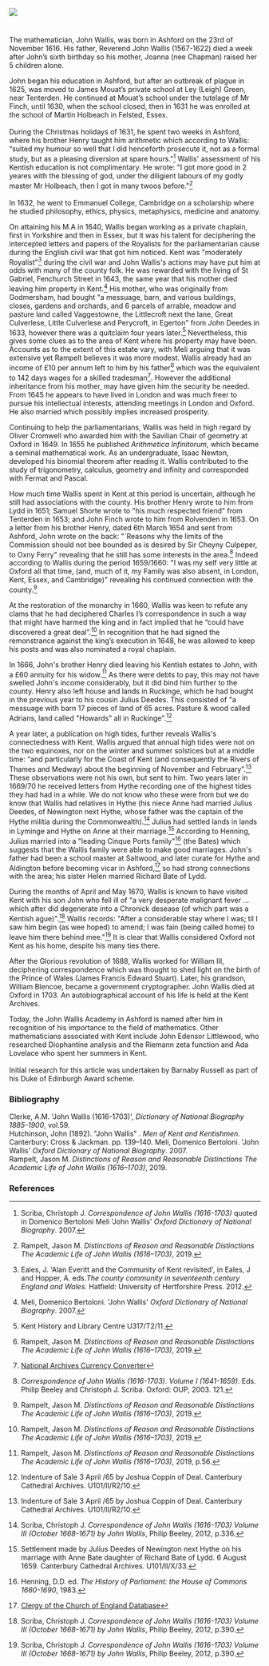 <a href="https://dev.visual-essays.app"><img src="https://dev-visual-essays.netlify.app/images/ve-button.png"></a>

<param ve-config title="John Wallis (1616-1703)" author="Michelle Crowther" layout="vtl" banner="/images/banners/17c.jpg"> 

<param ve-entity eid="Q725261" aliases="Ashford">
<param ve-entity eid="Q632173" aliases="Godmersham">
<param ve-entity eid="Q614560" aliases="Tenterden">
<param ve-entity eid="Q967166" aliases="Hythe">
<param ve-entity eid="Q2313624" aliases="Rolvenden">
<param ve-entity eid="Q4406028" aliases="Ruckinge">
<param ve-entity eid="Q921173" aliases="Aldington">
<param ve-entity eid="Q1639689" aliases="Lydd">
<param ve-entity eid="Q2621103" aliases="Saltwood">



#

The mathematician, John Wallis, was born in Ashford on the 23rd of November 1616. His father, Reverend John Wallis (1567-1622) died a week after John’s sixth birthday so his mother, Joanna (nee Chapman) raised her 5 children alone.
<param ve-image url="https://upload.wikimedia.org/wikipedia/commons/f/f5/St_Mary%27s_Church_Ashford_Kent_04.JPG" label="St Mary's Church, Ashford" attribution="Ad Meskens via Wikimedia Commons" license="CC BY-SA 4.0">

John began his education in Ashford, but after an outbreak of plague in 1625, was moved to James Mouat’s private school at Ley (Leigh) Green, near Tenterden.  He continued at Mouat’s school under the tutelage of Mr Finch, until 1630, when the school closed, then in 1631 he was enrolled at the school of Martin Holbeach in Felsted, Essex. 
<br><br>
During the Christmas holidays of 1631, he spent two weeks in Ashford, where his brother Henry taught him arithmetic which according to Wallis: “suited my humour so well that I did henceforth prosecute it, not as a formal study, but as a pleasing diversion at spare hours.”[^ref1] Wallis' assessment of his Kentish education is not complimentary.  He wrote: "I got more good in 2 yeares with the blessing of god, under the diligient labours of my godly master Mr Holbeach, then I got in many twoos before."[^ref2] 
<br><br>
In 1632, he went to Emmanuel College, Cambridge on a scholarship where he studied philosophy, ethics, physics, metaphysics, medicine and anatomy. 
<param ve-image url="https://upload.wikimedia.org/wikipedia/commons/b/b5/Tenterden%2C_St_Mildred%27s_Church_Tower_-_geograph.org.uk_-_1935089.jpg" label="Tenterden, St Mildred's Church Tower" attribution="Chris Cursley" license="CC BY-SA 2.0">

On attaining his M.A in 1640, Wallis began working as a private chaplain, first in Yorkshire and then in Essex, but it was his talent for deciphering the intercepted letters and papers of the Royalists for the parliamentarian cause during the English civil war that got him noticed. Kent was "moderately Royalist"[^ref3] during the civil war and John Wallis's actions may have put him at odds with many of the county folk. He was rewarded with the living of St Gabriel, Fenchurch Street in 1643, the same year that his mother died leaving him property in Kent.[^ref4] His mother, who was originally from Godmersham, had bought "a messuage, barn, and various buildings, closes, gardens and orchards, and 6 parcels of arrable, meadow and pasture land called Vaggestowne, the Littlecroft next the lane, Great Culverlese, Little Culverlese and Perycroft, in Egerton" from John Deedes in 1633, however there was a quitclaim four years later.[^ref5] Nevertheless, this gives some clues as to the area of Kent where his property may have been. Accounts as to the extent of this estate vary, with Meli arguing that it was extensive yet Rampelt believes it was more modest. Wallis already had an income of £10 per annum left to him by his father[^ref6] which was the equivalent to 142 days wages for a skilled tradesman[^ref7]. However the additional inheritance from his mother, may have given him the security he needed. From 1645 he appears to have lived in London and was much freer to pursue his intellectual interests, attending meetings in London and Oxford. He also married which possibly implies increased prosperity.
<param ve-image url="https://upload.wikimedia.org/wikipedia/commons/e/ea/Stonebridge_Green_Oast%2C_Stonebridge_Green_Road%2C_Egerton%2C_Kent_-_geograph.org.uk_-_2252848.jpg" label="Stonebridge Green Oast, Egerton" attribution="Oast House Archive" license="CC BY-SA 2.0">

Continuing to help the parliamentarians, Wallis was held in high regard by Oliver Cromwell who awarded him with the Savilian Chair of geometry at Oxford in 1649.  In 1655 he published _Arithmetica Infinitorum_, which became a seminal mathematical work. As an undergraduate, Isaac Newton, developed his binomial theorem after reading it. Wallis contributed to the study of trigonometry, calculus, geometry and infinity and corresponded with Fermat and Pascal. 
<param ve-image url="https://upload.wikimedia.org/wikipedia/commons/3/39/GodfreyKneller-IsaacNewton-1689.jpg" label="Isaac Newton, 1689" attribution="After Godfrey Kneller, Public domain, via Wikimedia Commons">

How much time Wallis spent in Kent at this period is uncertain, although he still had associations with the county.  His brother Henry wrote to him from Lydd in 1651; Samuel Shorte wrote to "his much respected friend" from Tenterden in 1653; and John Finch wrote to him from Rolvenden in 1653.  On a letter from his brother Henry, dated 6th March 1654 and sent from Ashford, John wrote on the back: "`Reasons why the limits of the Commission should not bee bounded as is desired by Sir Cheyny Culpeper, to Oxny Ferry" revealing that he still has some interests in the area.[^ref8] Indeed according to Wallis during the period 1659/1660: "I was my self very little at Oxford all that time, (and, much of it, my Family was also absent, in London, Kent, Essex, and Cambridge)" revealing his continued connection with the county.[^ref9] 
<param ve-image url="https://upload.wikimedia.org/wikipedia/commons/2/24/Oliver_Cromwell_by_Samuel_Cooper.jpg" label="Oliver Cromwell" attribution="After Samuel Cooper, Public domain, via Wikimedia Commons">

At the restoration of the monarchy in 1660, Wallis was keen to refute any clams that he had deciphered Charles I’s correspondence in such a way that might have harmed the king and in fact implied that he “could have discovered a great deal”.[^ref10] In recognition that he had signed the remonstrance against the king’s execution in 1648, he was allowed to keep his posts and was also nominated a royal chaplain. 
<param ve-image url="https://upload.wikimedia.org/wikipedia/commons/8/89/John_Wallis_by_Sir_Godfrey_Kneller%2C_Bt.jpg" label="John Wallis by Sir Godfrey Kneller, Bt" attribution="After Godfrey Kneller, Public domain, via Wikimedia Commons">

In 1666, John's brother Henry died leaving his Kentish estates to John, with a £60 annuity for his widow.[^ref11] As there were debts to pay, this may not have swelled John's income considerably, but it did bind him further to the county. Henry also left house and lands in Ruckinge, which he had bought in the previous year to his cousin Julius Deedes. This consisted of "a messuage with barn 17 pieces of land of 65 acres. Pasture & wood called Adrians, land called "Howards" all in Ruckinge".[^ref12] 
<param ve-image url="https://upload.wikimedia.org/wikipedia/commons/e/e2/View_north_towards_Ruckinge_-_geograph.org.uk_-_2150798.jpg" label="View north towards Ruckinge" attribution="David Anstiss, via Wikimedia Commons" license="CC BY-SA 2.0">

A year later, a publication on high tides, further reveals Wallis's connectedness with Kent. Wallis argued that annual high tides were not on the two equinoxes, nor on the winter and summer solstices but at a middle time: “and particularly for the Coast of Kent (and consequently the Rivers of Thames and Medway) about the beginning of November and February”.[^ref12] These observations were not his own, but sent to him. Two years later in 1669/70 he received letters from Hythe recording one of the highest tides they had had in a while. We do not know who these were from but we do know that Wallis had relatives in Hythe (his niece Anne had married Julius Deedes, of Newington next Hythe, whose father was the captain of the Hythe militia during the Commonwealth).[^ref13] Julius had settled lands in lands in Lyminge and Hythe on Anne at their marriage.[^ref14] According to Henning, Julius married into a "leading Cinque Ports family"[^ref15] (the Bates) which suggests that the Wallis family were able to make good marriages. John's father had been a school master at Saltwood, and later curate for Hythe and Aldington before becoming vicar in Ashford,[^ref16] so had strong connections with the area; his sister Helen married Richard Bate of Lydd. 
<param ve-image url="https://upload.wikimedia.org/wikipedia/commons/e/ef/Tidal_mud%2C_River_Medway_-_geograph.org.uk_-_2139864.jpg" label="Tidal mud, River Medway" attribution="N Chadwick, via Wikimedia Commons" license="CC BY-SA 2.0">

During the months of April and May 1670, Wallis is known to have visited Kent  with his son John who fell ill of "a very desperate malignant fever ... which after did degenerate into a Chronick desease (of which part was a Kentish ague)".[^ref17] Wallis records: "After a considerable stay where I was; til I saw him begin (as wee hoped) to amend; I was fain (being called home) to leave him there behind mee."[^ref18] It is clear that Wallis considered Oxford not Kent as his home, despite his many ties there.
<param ve-image url="https://upload.wikimedia.org/wikipedia/commons/4/40/Ogilby_Kent.jpg" label="New Map of Kent actually surveyed and deleniated by His Majesties Cosmographer, John Ogilby Esq, 1672" attribution="John Ogilby, Public domain, via Wikimedia Commons">
      
After the Glorious revolution of 1688, Wallis worked for William III, deciphering correspondence which was thought to shed light on the birth of the Prince of Wales (James Francis Edward Stuart). Later, his grandson, William Blencoe, became a government cryptographer. John Wallis died at Oxford in 1703. An autobiographical account of his life is held at the Kent Archives. 
<param ve-image url="https://upload.wikimedia.org/wikipedia/commons/0/0d/Portrait_of_William_III_%284672159%29.jpg" label="William III" attribution="William Holl, Public domain, via Wikimedia Commons">

Today, the John Wallis Academy in Ashford is named after him in recognition of his importance to the field of mathematics. Other mathematicians associated with Kent include John Edensor Littlewood, who researched Diophantine analysis and the Riemann zeta function and Ada Lovelace who spent her summers in Kent. 
<br><br>
Initial research for this article was undertaken by Barnaby Russell as part of his Duke of Edinburgh Award scheme.
<param ve-image url="https://upload.wikimedia.org/wikipedia/commons/9/9d/Christchurch_School%2C_Ashford_-_geograph.org.uk_-_1726560.jpg" label="Christchurch School (Now the John Wallis Academy), Ashford Kent" attribution="David Anstiss / Christchurch School, Ashford" license="CC BY-SA 2.0">

### Bibliography

Clerke, A.M. 'John Wallis (1616-1703)', _Dictionary of National Biography 1885-1900_, vol.59.   
Hutchinson, John (1892). "John Wallis" . _Men of Kent and Kentishmen_. Canterbury: Cross & Jackman. pp. 139–140.
Meli, Domenico Bertoloni. 'John Wallis' _Oxford Dictionary of National Biography_. 2007.   
Rampelt, Jason M. _Distinctions of Reason and Reasonable Distinctions The Academic Life of John Wallis (1616–1703)_, 2019.  

### References

[^ref1]: Scriba, Christoph J. _Correspondence of John Wallis (1616-1703)_  quoted in Domenico Bertoloni Meli 'John Wallis' _Oxford Dictionary of National Biography_. 2007.   
[^ref2]: Rampelt, Jason M. _Distinctions of Reason and Reasonable Distinctions The Academic Life of John Wallis (1616–1703)_, 2019.    
[^ref3]: Eales, J. 'Alan Everitt and the Community of Kent revisited', in Eales, J and Hopper, A. eds._The county community in seventeenth century England and Wales._ Hatfield: University of Hertforshire Press. 2012.   
[^ref4]: Meli, Domenico Bertoloni. 'John Wallis' _Oxford Dictionary of National Biography_. 2007.   
[^ref5]: Kent History and Library Centre U317/T2/11.   
[^ref6]: Rampelt, Jason M. _Distinctions of Reason and Reasonable Distinctions The Academic Life of John Wallis (1616–1703)_, 2019.    
[^ref7]: [National Archives Currency Converter](https://www.nationalarchives.gov.uk/currency-converter)   
[^ref8]: _Correspondence of John Wallis (1616-1703). Volume I (1641-1659)_. Eds. Philip Beeley and Christoph J. Scriba. Oxford: OUP, 2003. 121.
[^ref9]: Rampelt, Jason M. _Distinctions of Reason and Reasonable Distinctions The Academic Life of John Wallis (1616–1703)_, 2019.  
[^ref10]: Rampelt, Jason M. _Distinctions of Reason and Reasonable Distinctions The Academic Life of John Wallis (1616–1703)_, 2019.  
[^ref10]: Life of Dr. John Barwick, p. 251, quoted in Clerke, A.M. 'John Wallis (1616-1703)', _Dictionary of National Biography 1885-1900_, vol.59. 
[^ref11]: Rampelt, Jason M. _Distinctions of Reason and Reasonable Distinctions The Academic Life of John Wallis (1616–1703)_, 2019, p.56.
[^ref12]: Indenture of Sale 3 April /65 by Joshua Coppin of Deal. Canterbury Cathedral Archives. U101/II/R2/10.

[^ref12]: Wallis, John. “An Essay of Dr. John Wallis, Exhibiting His Hypothesis about the Flux and Reflux of the Sea, Taken from the Consideration of the Common Center of Gravity of the Earth and Moon; Together with an Appendix of the Same, Containing an Answer to Some Objections, Made by Severall Persons against That Hypothesis.” Philosophical Transactions (1665-1678), vol. 1, The Royal Society, 1665, pp. 263–81, http://www.jstor.org/stable/101507.   
[^ref13]: Scriba, Christoph J. _Correspondence of John Wallis (1616-1703) Volume III (October 1668-1671) by John Wallis_, Philip Beeley, 2012, p.336.
[^ref14]: Settlement made by Julius Deedes of Newington next Hythe on his marriage with Anne Bate daughter of Richard Bate of Lydd. 6 August 1659. Canterbury Cathedral Archives. U101/II/X/33.
[^ref15]: Henning, D.D. ed. _The History of Parliament: the House of Commons 1660-1690_, 1983.
[^ref16]: [Clergy of the Church of England Database](https://theclergydatabase.org.uk/)
[^ref17]: Scriba, Christoph J. _Correspondence of John Wallis (1616-1703) Volume III (October 1668-1671) by John Wallis_, Philip Beeley, 2012, p.390.
[^ref18]: Scriba, Christoph J. _Correspondence of John Wallis (1616-1703) Volume III (October 1668-1671) by John Wallis_, Philip Beeley, 2012, p.390.
